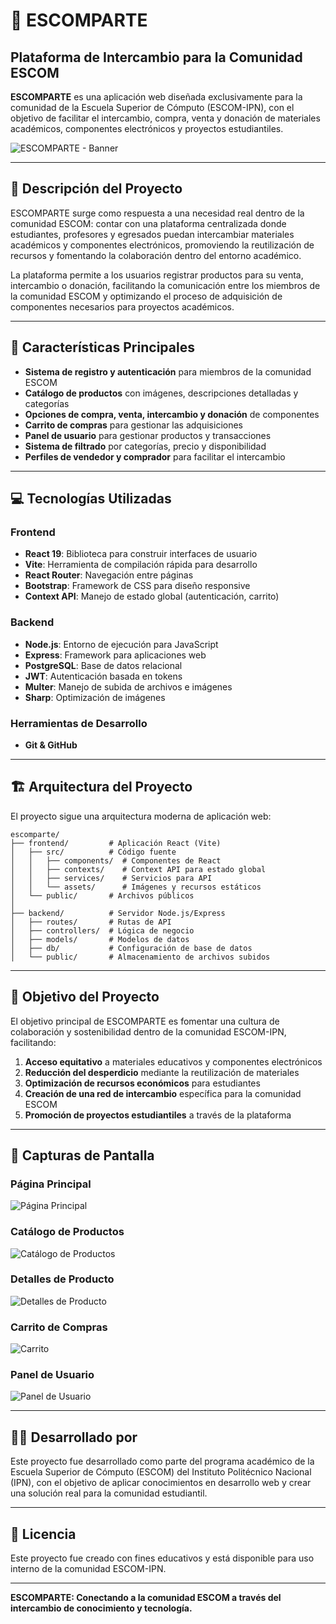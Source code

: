 # 🛒 ESCOMPARTE

## Plataforma de Intercambio para la Comunidad ESCOM

**ESCOMPARTE** es una aplicación web diseñada exclusivamente para la comunidad de la Escuela Superior de Cómputo (ESCOM-IPN), con el objetivo de facilitar el intercambio, compra, venta y donación de materiales académicos, componentes electrónicos y proyectos estudiantiles.

![ESCOMPARTE - Banner](./screenshots/banner.png)

---

## 📝 Descripción del Proyecto

ESCOMPARTE surge como respuesta a una necesidad real dentro de la comunidad ESCOM: contar con una plataforma centralizada donde estudiantes, profesores y egresados puedan intercambiar materiales académicos y componentes electrónicos, promoviendo la reutilización de recursos y fomentando la colaboración dentro del entorno académico.

La plataforma permite a los usuarios registrar productos para su venta, intercambio o donación, facilitando la comunicación entre los miembros de la comunidad ESCOM y optimizando el proceso de adquisición de componentes necesarios para proyectos académicos.

---

## 🚀 Características Principales

- **Sistema de registro y autenticación** para miembros de la comunidad ESCOM
- **Catálogo de productos** con imágenes, descripciones detalladas y categorías
- **Opciones de compra, venta, intercambio y donación** de componentes
- **Carrito de compras** para gestionar las adquisiciones
- **Panel de usuario** para gestionar productos y transacciones
- **Sistema de filtrado** por categorías, precio y disponibilidad
- **Perfiles de vendedor y comprador** para facilitar el intercambio

---

## 💻 Tecnologías Utilizadas

### Frontend
- **React 19**: Biblioteca para construir interfaces de usuario
- **Vite**: Herramienta de compilación rápida para desarrollo
- **React Router**: Navegación entre páginas
- **Bootstrap**: Framework de CSS para diseño responsive
- **Context API**: Manejo de estado global (autenticación, carrito)

### Backend
- **Node.js**: Entorno de ejecución para JavaScript
- **Express**: Framework para aplicaciones web
- **PostgreSQL**: Base de datos relacional
- **JWT**: Autenticación basada en tokens
- **Multer**: Manejo de subida de archivos e imágenes
- **Sharp**: Optimización de imágenes

### Herramientas de Desarrollo
- **Git & GitHub**

---

## 🏗️ Arquitectura del Proyecto

El proyecto sigue una arquitectura moderna de aplicación web:

```
escomparte/
├── frontend/         # Aplicación React (Vite)
│   ├── src/          # Código fuente
│   │   ├── components/  # Componentes de React
│   │   ├── contexts/    # Context API para estado global
│   │   ├── services/    # Servicios para API
│   │   └── assets/      # Imágenes y recursos estáticos
│   └── public/       # Archivos públicos
│
├── backend/          # Servidor Node.js/Express
│   ├── routes/       # Rutas de API
│   ├── controllers/  # Lógica de negocio
│   ├── models/       # Modelos de datos
│   ├── db/           # Configuración de base de datos
│   └── public/       # Almacenamiento de archivos subidos
```
---

## 🎯 Objetivo del Proyecto

El objetivo principal de ESCOMPARTE es fomentar una cultura de colaboración y sostenibilidad dentro de la comunidad ESCOM-IPN, facilitando:

1. **Acceso equitativo** a materiales educativos y componentes electrónicos
2. **Reducción del desperdicio** mediante la reutilización de materiales
3. **Optimización de recursos económicos** para estudiantes
4. **Creación de una red de intercambio** específica para la comunidad ESCOM
5. **Promoción de proyectos estudiantiles** a través de la plataforma

---

## 📱 Capturas de Pantalla

### Página Principal
![Página Principal](./screenshots/home.png)

### Catálogo de Productos
![Catálogo de Productos](./screenshots/catalogo.png)

### Detalles de Producto
![Detalles de Producto](./screenshots/detalles.png)

### Carrito de Compras
![Carrito](./screenshots/carrito.png)

### Panel de Usuario
![Panel de Usuario](./screenshots/panel-usuario.png)

---

## 👨‍💻 Desarrollado por

Este proyecto fue desarrollado como parte del programa académico de la Escuela Superior de Cómputo (ESCOM) del Instituto Politécnico Nacional (IPN), con el objetivo de aplicar conocimientos en desarrollo web y crear una solución real para la comunidad estudiantil.

---

## 📄 Licencia

Este proyecto fue creado con fines educativos y está disponible para uso interno de la comunidad ESCOM-IPN.

---

**ESCOMPARTE: Conectando a la comunidad ESCOM a través del intercambio de conocimiento y tecnología.**
